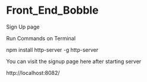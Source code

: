 # Front_End_Bobble

Sign Up page

Run Commands on Terminal 

npm install http-server -g
http-server

You can visit the signup page here after starting server

http://localhost:8082/
